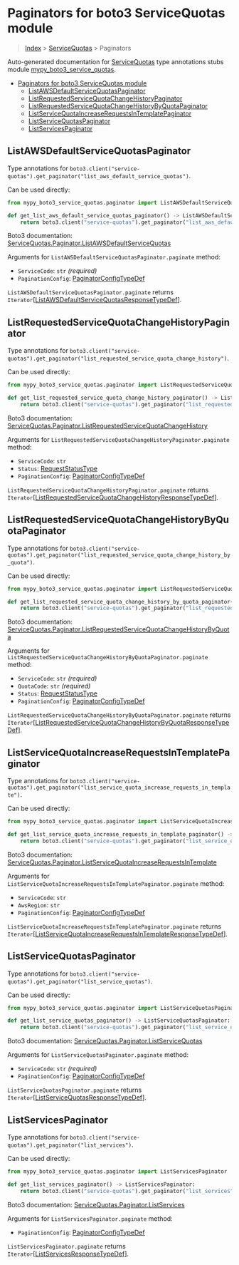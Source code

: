 # Paginators for boto3 ServiceQuotas module

> [Index](..) > [ServiceQuotas](.) > Paginators

Auto-generated documentation for
[ServiceQuotas](https://boto3.amazonaws.com/v1/documentation/api/1.17.78/reference/services/service-quotas.html#ServiceQuotas)
type annotations stubs module
[mypy_boto3_service_quotas](https://pypi.org/project/mypy-boto3-service-quotas/).

- [Paginators for boto3 ServiceQuotas module](#paginators-for-boto3-servicequotas-module)
  - [ListAWSDefaultServiceQuotasPaginator](#listawsdefaultservicequotaspaginator)
  - [ListRequestedServiceQuotaChangeHistoryPaginator](#listrequestedservicequotachangehistorypaginator)
  - [ListRequestedServiceQuotaChangeHistoryByQuotaPaginator](#listrequestedservicequotachangehistorybyquotapaginator)
  - [ListServiceQuotaIncreaseRequestsInTemplatePaginator](#listservicequotaincreaserequestsintemplatepaginator)
  - [ListServiceQuotasPaginator](#listservicequotaspaginator)
  - [ListServicesPaginator](#listservicespaginator)

## ListAWSDefaultServiceQuotasPaginator

Type annotations for
`boto3.client("service-quotas").get_paginator("list_aws_default_service_quotas")`.

Can be used directly:

```python
from mypy_boto3_service_quotas.paginator import ListAWSDefaultServiceQuotasPaginator

def get_list_aws_default_service_quotas_paginator() -> ListAWSDefaultServiceQuotasPaginator:
    return boto3.client("service-quotas").get_paginator("list_aws_default_service_quotas")
```

Boto3 documentation:
[ServiceQuotas.Paginator.ListAWSDefaultServiceQuotas](https://boto3.amazonaws.com/v1/documentation/api/1.17.78/reference/services/service-quotas.html#ServiceQuotas.Paginator.ListAWSDefaultServiceQuotas)

Arguments for `ListAWSDefaultServiceQuotasPaginator.paginate` method:

- `ServiceCode`: `str` *(required)*
- `PaginationConfig`:
  [PaginatorConfigTypeDef](./type_defs.md#paginatorconfigtypedef)

`ListAWSDefaultServiceQuotasPaginator.paginate` returns
`Iterator`\[[ListAWSDefaultServiceQuotasResponseTypeDef](./type_defs.md#listawsdefaultservicequotasresponsetypedef)\].

## ListRequestedServiceQuotaChangeHistoryPaginator

Type annotations for
`boto3.client("service-quotas").get_paginator("list_requested_service_quota_change_history")`.

Can be used directly:

```python
from mypy_boto3_service_quotas.paginator import ListRequestedServiceQuotaChangeHistoryPaginator

def get_list_requested_service_quota_change_history_paginator() -> ListRequestedServiceQuotaChangeHistoryPaginator:
    return boto3.client("service-quotas").get_paginator("list_requested_service_quota_change_history")
```

Boto3 documentation:
[ServiceQuotas.Paginator.ListRequestedServiceQuotaChangeHistory](https://boto3.amazonaws.com/v1/documentation/api/1.17.78/reference/services/service-quotas.html#ServiceQuotas.Paginator.ListRequestedServiceQuotaChangeHistory)

Arguments for `ListRequestedServiceQuotaChangeHistoryPaginator.paginate`
method:

- `ServiceCode`: `str`
- `Status`: [RequestStatusType](./literals.md#requeststatustype)
- `PaginationConfig`:
  [PaginatorConfigTypeDef](./type_defs.md#paginatorconfigtypedef)

`ListRequestedServiceQuotaChangeHistoryPaginator.paginate` returns
`Iterator`\[[ListRequestedServiceQuotaChangeHistoryResponseTypeDef](./type_defs.md#listrequestedservicequotachangehistoryresponsetypedef)\].

## ListRequestedServiceQuotaChangeHistoryByQuotaPaginator

Type annotations for
`boto3.client("service-quotas").get_paginator("list_requested_service_quota_change_history_by_quota")`.

Can be used directly:

```python
from mypy_boto3_service_quotas.paginator import ListRequestedServiceQuotaChangeHistoryByQuotaPaginator

def get_list_requested_service_quota_change_history_by_quota_paginator() -> ListRequestedServiceQuotaChangeHistoryByQuotaPaginator:
    return boto3.client("service-quotas").get_paginator("list_requested_service_quota_change_history_by_quota")
```

Boto3 documentation:
[ServiceQuotas.Paginator.ListRequestedServiceQuotaChangeHistoryByQuota](https://boto3.amazonaws.com/v1/documentation/api/1.17.78/reference/services/service-quotas.html#ServiceQuotas.Paginator.ListRequestedServiceQuotaChangeHistoryByQuota)

Arguments for `ListRequestedServiceQuotaChangeHistoryByQuotaPaginator.paginate`
method:

- `ServiceCode`: `str` *(required)*
- `QuotaCode`: `str` *(required)*
- `Status`: [RequestStatusType](./literals.md#requeststatustype)
- `PaginationConfig`:
  [PaginatorConfigTypeDef](./type_defs.md#paginatorconfigtypedef)

`ListRequestedServiceQuotaChangeHistoryByQuotaPaginator.paginate` returns
`Iterator`\[[ListRequestedServiceQuotaChangeHistoryByQuotaResponseTypeDef](./type_defs.md#listrequestedservicequotachangehistorybyquotaresponsetypedef)\].

## ListServiceQuotaIncreaseRequestsInTemplatePaginator

Type annotations for
`boto3.client("service-quotas").get_paginator("list_service_quota_increase_requests_in_template")`.

Can be used directly:

```python
from mypy_boto3_service_quotas.paginator import ListServiceQuotaIncreaseRequestsInTemplatePaginator

def get_list_service_quota_increase_requests_in_template_paginator() -> ListServiceQuotaIncreaseRequestsInTemplatePaginator:
    return boto3.client("service-quotas").get_paginator("list_service_quota_increase_requests_in_template")
```

Boto3 documentation:
[ServiceQuotas.Paginator.ListServiceQuotaIncreaseRequestsInTemplate](https://boto3.amazonaws.com/v1/documentation/api/1.17.78/reference/services/service-quotas.html#ServiceQuotas.Paginator.ListServiceQuotaIncreaseRequestsInTemplate)

Arguments for `ListServiceQuotaIncreaseRequestsInTemplatePaginator.paginate`
method:

- `ServiceCode`: `str`
- `AwsRegion`: `str`
- `PaginationConfig`:
  [PaginatorConfigTypeDef](./type_defs.md#paginatorconfigtypedef)

`ListServiceQuotaIncreaseRequestsInTemplatePaginator.paginate` returns
`Iterator`\[[ListServiceQuotaIncreaseRequestsInTemplateResponseTypeDef](./type_defs.md#listservicequotaincreaserequestsintemplateresponsetypedef)\].

## ListServiceQuotasPaginator

Type annotations for
`boto3.client("service-quotas").get_paginator("list_service_quotas")`.

Can be used directly:

```python
from mypy_boto3_service_quotas.paginator import ListServiceQuotasPaginator

def get_list_service_quotas_paginator() -> ListServiceQuotasPaginator:
    return boto3.client("service-quotas").get_paginator("list_service_quotas")
```

Boto3 documentation:
[ServiceQuotas.Paginator.ListServiceQuotas](https://boto3.amazonaws.com/v1/documentation/api/1.17.78/reference/services/service-quotas.html#ServiceQuotas.Paginator.ListServiceQuotas)

Arguments for `ListServiceQuotasPaginator.paginate` method:

- `ServiceCode`: `str` *(required)*
- `PaginationConfig`:
  [PaginatorConfigTypeDef](./type_defs.md#paginatorconfigtypedef)

`ListServiceQuotasPaginator.paginate` returns
`Iterator`\[[ListServiceQuotasResponseTypeDef](./type_defs.md#listservicequotasresponsetypedef)\].

## ListServicesPaginator

Type annotations for
`boto3.client("service-quotas").get_paginator("list_services")`.

Can be used directly:

```python
from mypy_boto3_service_quotas.paginator import ListServicesPaginator

def get_list_services_paginator() -> ListServicesPaginator:
    return boto3.client("service-quotas").get_paginator("list_services")
```

Boto3 documentation:
[ServiceQuotas.Paginator.ListServices](https://boto3.amazonaws.com/v1/documentation/api/1.17.78/reference/services/service-quotas.html#ServiceQuotas.Paginator.ListServices)

Arguments for `ListServicesPaginator.paginate` method:

- `PaginationConfig`:
  [PaginatorConfigTypeDef](./type_defs.md#paginatorconfigtypedef)

`ListServicesPaginator.paginate` returns
`Iterator`\[[ListServicesResponseTypeDef](./type_defs.md#listservicesresponsetypedef)\].
